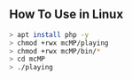 ## How To Use in Linux
```bash
> apt install php -y
> chmod +rwx mcMP/playing
> chmod +rwx mcMP/bin/*
> cd mcMP
> ./playing
```
